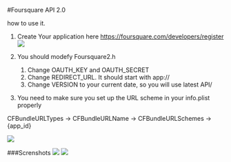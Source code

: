 #Foursquare API 2.0


how to use it.

1. Create Your application here https://foursquare.com/developers/register
![](https://github.com/Constantine-Fry/Foursquare-API-v2/blob/master/img/site.png?raw=true)

2. You should modefy Foursquare2.h

    1. Change OAUTH_KEY and OAUTH_SECRET
    2. Change REDIRECT_URL. It should start with app://
    3. Change VERSION to your current date, so you will use latest API/

3. You need to make sure you set up the URL scheme in your info.plist properly

CFBundleURLTypes -> CFBundleURLName -> CFBundleURLSchemes -> {app_id}

![](https://github.com/Constantine-Fry/Foursquare-API-v2/blob/master/img/plist.png?raw=true)








###Screnshots
![](https://github.com/Constantine-Fry/Foursquare-API-v2/blob/master/img/photo%201.PNG?raw=true)
![](https://github.com/Constantine-Fry/Foursquare-API-v2/blob/master/img/photo%202.PNG?raw=true)






